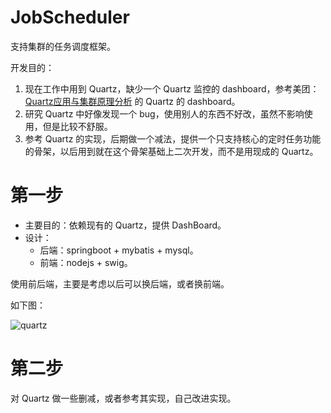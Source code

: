 # JobScheduler

支持集群的任务调度框架。

开发目的：

1. 现在工作中用到 Quartz，缺少一个 Quartz 监控的 dashboard，参考美团：[Quartz应用与集群原理分析](http://tech.meituan.com/mt-crm-quartz.html) 的 Quartz 的 dashboard。
2. 研究 Quartz 中好像发现一个 bug，使用别人的东西不好改，虽然不影响使用，但是比较不舒服。
3. 参考 Quartz 的实现，后期做一个减法，提供一个只支持核心的定时任务功能的骨架，以后用到就在这个骨架基础上二次开发，而不是用现成的 Quartz。

# 第一步

- 主要目的：依赖现有的 Quartz，提供 DashBoard。
- 设计：
  - 后端：springboot + mybatis + mysql。
  - 前端：nodejs + swig。

使用前后端，主要是考虑以后可以换后端，或者换前端。  

如下图：

![quartz](http://7xrzlm.com1.z0.glb.clouddn.com/quartzDashboard.png)

# 第二步

对 Quartz 做一些删减，或者参考其实现，自己改进实现。




